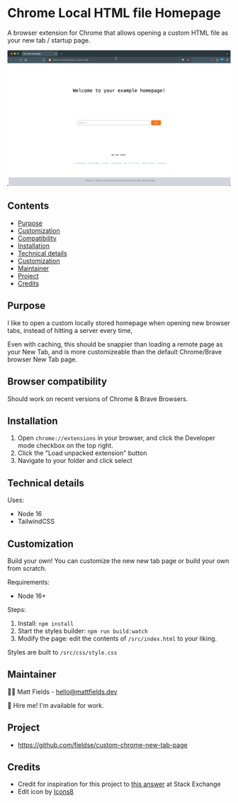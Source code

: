 # Chrome Local HTML file Homepage

A browser extension for Chrome that allows opening a custom HTML file as your new tab / startup page.

![](static/img/screenshot.png)

## Contents

- [Purpose](#purpose)
- [Customization](#customization)
- [Compatibility](#browser-compatibility)
- [Installation](#installation)
- [Technical details](#technical-details)
- [Customization](#Customization)
- [Maintainer](#maintainer)
- [Project](#project)
- [Credits](#credits)

## Purpose

I like to open a custom locally stored homepage when opening new browser tabs, instead of hitting a server every time,

Even with caching, this should be snappier than loading a remote page as your New Tab, and is more customizeable than the default Chrome/Brave browser New Tab page.

## Browser compatibility

Should work on recent versions of Chrome & Brave Browsers.

## Installation

1. Open `chrome://extensions` in your browser, and click the Developer mode checkbox on the top right.
2. Click the "Load unpacked extension" button
3. Navigate to your folder and click select

## Technical details

Uses:

- Node 16
- TailwindCSS

## Customization

Build your own! You can customize the new new tab page or build your own from scratch.

Requirements:

- Node 16+

Steps:

1. Install: `npm install`
2. Start the styles builder: `npm run build:watch`
3. Modify the page: edit the contents of `/src/index.html` to your liking.

Styles are built to `/src/css/style.css`

## Maintainer

👋🏻 Matt Fields - hello@mattfields.dev

🚀 Hire me! I'm available for work.

## Project

- https://github.com/fieldse/custom-chrome-new-tab-page

## Credits

- Credit for inspiration for this project to [this answer](https://superuser.com/a/909595) at Stack Exchange
- Edit icon by [Icons8](https://icons8.com/icon/sKp0dy2A108d/edit)
